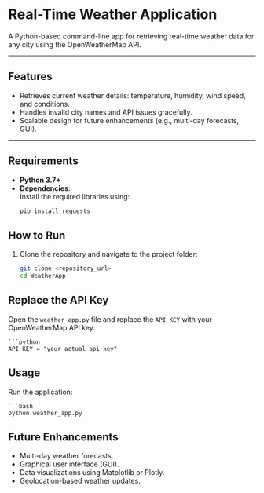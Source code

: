 # Real-Time Weather Application

A Python-based command-line app for retrieving real-time weather data for any city using the OpenWeatherMap API.

---

## Features

- Retrieves current weather details: temperature, humidity, wind speed, and conditions.
- Handles invalid city names and API issues gracefully.
- Scalable design for future enhancements (e.g., multi-day forecasts, GUI).

---

## Requirements

- **Python 3.7+**
- **Dependencies**:  
  Install the required libraries using:
  ```bash
  pip install requests

## How to Run

1. Clone the repository and navigate to the project folder:
   ```bash
   git clone <repository_url>
   cd WeatherApp

## Replace the API Key

Open the `weather_app.py` file and replace the `API_KEY` with your OpenWeatherMap API key:

    ```python
    API_KEY = "your_actual_api_key"

## Usage

Run the application:

    ```bash
    python weather_app.py

## Future Enhancements

- Multi-day weather forecasts.
- Graphical user interface (GUI).
- Data visualizations using Matplotlib or Plotly.
- Geolocation-based weather updates.
